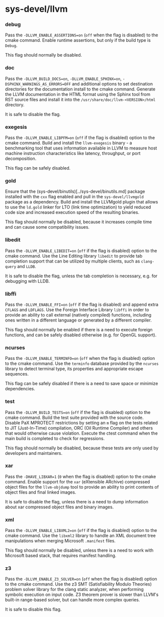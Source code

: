 # sys-devel/llvm

### debug
Pass the `-DLLVM_ENABLE_ASSERTIONS=on` (`off` when the flag is disabled) to the cmake command. Enable runtime assertions, but only if the build type is `Debug`.

This flag should normally be disabled.

### doc
Pass the `-DLLVM_BUILD_DOCS=on`, `-DLLVM_ENABLE_SPHINX=on`, `-DSPHINX_WARNINGS_AS_ERRORS=OFF` and additional options to set destination directories for the documentation install to the cmake command. Generate the LLVM documentation in the HTML format using the Sphinx tool from RST source files and install it into the `/usr/share/doc/llvm-<VERSION>/html` directory.

It is safe to disable the flag.

### exegesis
Pass the `-DLLVM_ENABLE_LIBPFM=on` (`off` if the flag is disabled) option to the cmake command. Build and install the `llvm-exegesis` binary - a benchmarking tool that uses information available in LLVM to measure host machine instruction characteristics like latency, throughput, or port decomposition.

This flag can be safely disabled.

### gold
Ensure that the (sys-devel/binutils)[../sys-devel/binutils.md] package installed with the `cxx` flag enabled and pull in the `sys-devel/llvmgold` package as a dependency. Build and install the LLVMgold plugin that allows to use the `ld.gold` linker for LTO (link time optimization) to yield reduced code size and increased execution speed of the resulting binaries.

This flag should normally be disabled, because it increases compile time and can cause some compatibility issues.

### libedit
Pass the `-DLLVM_ENABLE_LIBEDIT=on` (`off` if the flag is disabled) option to the cmake command. Use the Line Editing library `libedit` to provide tab completion support that can be utilized by multiple clients, such as `clang-query` and `LLDB`.

It is safe to disable the flag, unless the tab completion is necessary, e.g. for debugging with LLDB.

### libffi
Pass the `-DLLVM_ENABLE_FFI=on` (`off` if the flag is disabled) and append extra `CFLAGS` and `LDFLAGS`. Use the Foreign Interface Library `libffi` in order to provide an ability to call external (natively compiled) functions, including ones written in a different language or generated by a different compiler.

This flag should normally be enabled if there is a need to execute foreign functions, and can be safely disabled otherwise (e.g. for OpenGL support).

### ncurses
Pass the `-DLLVM_ENABLE_TERMINFO=on` (`off` when the flag is disabled) option to the cmake command. Use the `terminfo` database provided by the `ncurses` library to detect terminal type, its properties and appropriate escape sequences.

This flag can be safely disabled if there is a need to save space or minimize dependencies.

### test
Pass the `-DLLVM_BUILD_TESTS=on` (`off` if the flag is disabled) option to the cmake command. Build the test suite provided with the source code. Disable PaX MPROTECT restrictions by setting an `m` flag on the tests related to JIT (Just-In-Time) compilation, ORC (Oil Runtime Compiler) and others that would otherwise cause violation. Execute the ctest command when the main build is completed to check for regressions.

This flag should normally be disabled, because these tests are only used by developers and maintainers.

### xar
Pass the `-DHAVE_LIBXAR=1` (`0` when the flag is disabled) option to the cmake command. Enable support for the `xar` (eXtensible ARchive) compressed object files for the `llvm-objdump` tool to provide an ability to print contents of object files and final linked images.

It is safe to disable the flag, unless there is a need to dump information about xar compressed object files and binary images.

### xml
Pass the `-DLLVM_ENABLE_LIBXML2=on` (`off` if the flag is disabled) option to the cmake command. Use the `libxml2` library to handle an XML document tree manipulations when merging Microsoft `.manifest` files.

This flag should normally be disabled, unless there is a need to work with Microsoft based stack, that requires manifest handling.

### z3
Pass the `-DLLVM_ENABLE_Z3_SOLVER=on` (`off` when the flag is disabled) option to the cmake command. Use the z3 SMT (Satisfiability Modulo Theories) problem solver library for the clang static analyzer, when performing symbolic execution on input code. Z3 theorem prover is slower than LLVM's built-in range-based solver, but can handle more complex queries.

It is safe to disable this flag.
